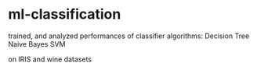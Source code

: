 # ml-classification

trained, and analyzed performances of classifier algorithms:
Decision Tree
Naive Bayes
SVM

on IRIS and wine datasets
